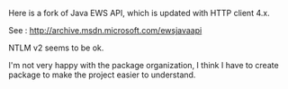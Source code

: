 Here is a fork of Java EWS API, which is updated with HTTP client 4.x.

See : http://archive.msdn.microsoft.com/ewsjavaapi

NTLM v2 seems to be ok.

I'm not very happy with the package organization, I think I have to create package to make the project easier to understand.
